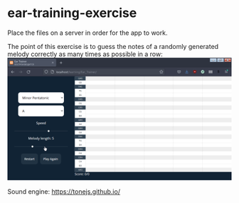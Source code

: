 # ear-training-exercise
Place the files on  a server in order for the app to work.

The point of this exercise is to guess the notes of a randomly generated melody correctly as many times as possible in a row:
![preview](https://github.com/hungrystareater/ear-training-exercise/blob/main/preview.gif)

Sound engine: https://tonejs.github.io/
